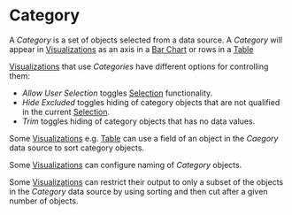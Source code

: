 # Category

A *Category* is a set of objects selected from a data source.
A *Category* will appear in [Visualizations](../visualizations.md) as an axis in a [Bar Chart](../visualizations.md#bar-chart) or rows in a [Table](../visualizations.md#table)

[Visualizations](../visualizations.md) that use *Categories* have different options for controlling them:

* *Allow User Selection* toggles [Selection](selection.md) functionality.
* *Hide Excluded* toggles hiding of category objects that are not qualified in the current [Selection](selection.md).
* *Trim* toggles hiding of category objects that has no data values.

Some [Visualizations](../visualizations.md) e.g. [Table](../visualizations.md#table) can use a field of an object in the *Caegory* data source to sort category objects.

Some [Visualizations](../visualizations.md) can configure naming of *Category* objects.

Some [Visualizations](../visualizations.md) can restrict their output to only a subset of the objects in the *Category* data source by using sorting and then cut after a given number of objects. 
